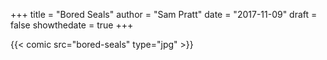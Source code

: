 +++
title = "Bored Seals"
author = "Sam Pratt"
date = "2017-11-09"
draft = false
showthedate = true
+++

{{< comic src="bored-seals" type="jpg" >}}